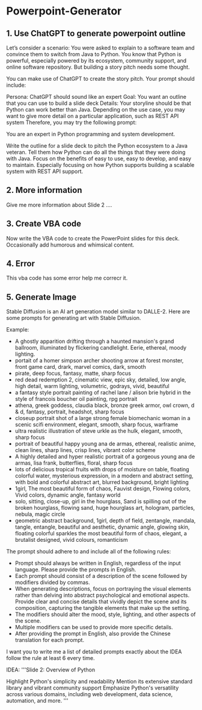 # Powerpoint-Generator

## 1. Use ChatGPT to generate powerpoint outline

Let’s consider a scenario: You were asked to explain to a software team and convince them to switch from Java to Python. You know that Python is powerful, especially powered by its ecosystem, community support, and online software repository. But building a story pitch needs some thought.

You can make use of ChatGPT to create the story pitch. Your prompt should include:

Persona: ChatGPT should sound like an expert
Goal: You want an outline that you can use to build a slide deck
Details: Your storyline should be that Python can work better than Java. Depending on the use case, you may want to give more detail on a particular application, such as REST API system
Therefore, you may try the following prompt:

You are an expert in Python programming and system development.

Write the outline for a slide deck to pitch the Python ecosystem to a Java veteran. Tell them how Python can do all the things that they were doing with Java. Focus on the benefits of easy to use, easy to develop, and easy to maintain. Especially focusing on how Python supports building a scalable system with REST API support.

## 2. More information

Give me more information about Slide 2 ....

## 3. Create VBA code

Now write the VBA code to create the PowerPoint slides for this deck. Occasionally add humorous and whimsical content.

## 4. Error

This vba code has some error help me correcr it.

## 5. Generate Image

Stable Diffusion is an AI art generation model similar to DALLE-2.
Here are some prompts for generating art with Stable Diffusion. 

Example:

- A ghostly apparition drifting through a haunted mansion's grand ballroom, illuminated by flickering candlelight. Eerie, ethereal, moody lighting. 
- portait of a homer simpson archer shooting arrow at forest monster, front game card, drark, marvel comics, dark, smooth
- pirate, deep focus, fantasy, matte, sharp focus
- red dead redemption 2, cinematic view, epic sky, detailed, low angle, high detail, warm lighting, volumetric, godrays, vivid, beautiful
- a fantasy style portrait painting of rachel lane / alison brie hybrid in the style of francois boucher oil painting, rpg portrait
- athena, greek goddess, claudia black, bronze greek armor, owl crown, d & d, fantasy, portrait, headshot, sharp focus
- closeup portrait shot of a large strong female biomechanic woman in a scenic scifi environment, elegant, smooth, sharp focus, warframe
- ultra realistic illustration of steve urkle as the hulk, elegant, smooth, sharp focus
- portrait of beautiful happy young ana de armas, ethereal, realistic anime, clean lines, sharp lines, crisp lines, vibrant color scheme
- A highly detailed and hyper realistic portrait of a gorgeous young ana de armas, lisa frank, butterflies, floral, sharp focus
- lots of delicious tropical fruits with drops of moisture on table, floating colorful water, mysterious expression, in a modern and abstract setting, with bold and colorful abstract art, blurred background, bright lighting
- 1girl, The most beautiful form of chaos, Fauvist design, Flowing colors, Vivid colors, dynamic angle, fantasy world
- solo, sitting, close-up, girl in the hourglass, Sand is spilling out of the broken hourglass, flowing sand, huge hourglass art, hologram, particles, nebula, magic circle
- geometric abstract background, 1girl, depth of field, zentangle, mandala, tangle, entangle, beautiful and aesthetic, dynamic angle, glowing skin, floating colorful sparkles the most beautiful form of chaos, elegant, a brutalist designed, vivid colours, romanticism

The prompt should adhere to and include all of the following rules:

- Prompt should always be written in English, regardless of the input language. Please provide the prompts in English.
- Each prompt should consist of a description of the scene followed by modifiers divided by commas.
- When generating descriptions, focus on portraying the visual elements rather than delving into abstract psychological and emotional aspects. Provide clear and concise details that vividly depict the scene and its composition, capturing the tangible elements that make up the setting.
- The modifiers should alter the mood, style, lighting, and other aspects of the scene.
- Multiple modifiers can be used to provide more specific details.
- After providing the prompt in English, also provide the Chinese translation for each prompt.

I want you to write me a list of detailed prompts exactly about the IDEA follow the rule at least 6 every time.

IDEA: 
'''Slide 2: Overview of Python

Highlight Python's simplicity and readability
Mention its extensive standard library and vibrant community support
Emphasize Python's versatility across various domains, including web development, data science, automation, and more. '''

